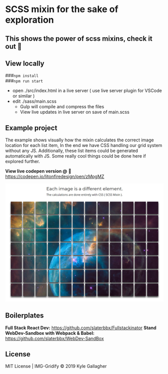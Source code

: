 # SCSS mixin for the sake of exploration
## This shows the power of scss mixins, check it out 🚀

## View locally
###`npm install`<br>
###`npm run start`  

- open ./src/index.html in a live server ( use live server plugin for VSCode or similar )  
- edit ./sass/main.scss  
  - Gulp will compile and compress the files
  - View live updates in live server on save of main.scss

## Example project
The example shows visually how the mixin calculates the correct image location for each list item, In the end we have CSS handling our grid system without any JS. Additionally, these list items could be generated automatically with JS. Some really cool things could be done here if explored further.  

**View live codepen version @** 🔗 https://codepen.io/litonfiredesign/pen/zMpgMZ

![Scss mixin power](example.jpg)

## Boilerplates
**Full Stack React Dev:**
https://github.com/slaterbbx/Fullstackinator
**Stand WebDev-Sandbox with Webpack & Babel:**
https://github.com/slaterbbx/WebDev-SandBox

## License
MIT License | IMG-Gridify © 2019 Kyle Gallagher